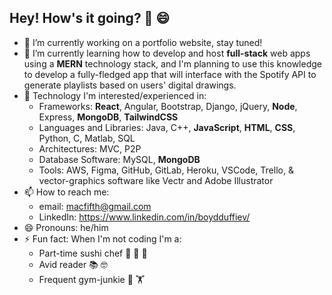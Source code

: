 ## Hey! How's it going? 👋 😄 
- 🔭 I’m currently working on a portfolio website, stay tuned!
- 🌱 I’m currently learning how to develop and host **full-stack** web apps using a **MERN** technology stack, and I'm planning to use this knowledge to develop a fully-fledged app that will interface with the Spotify API to generate playlists based on users' digital drawings.
- 🤖 Technology I'm interested/experienced in:
   -  Frameworks: **React**, Angular, Bootstrap, Django, jQuery, **Node**, Express, **MongoDB**, **TailwindCSS**
   -  Languages and Libraries: Java, C++, **JavaScript**, **HTML**, **CSS**, Python, C, Matlab, SQL
   -  Architectures: MVC, P2P
   -  Database Software: MySQL, **MongoDB**
   -  Tools: AWS, Figma, GitHub, GitLab, Heroku, VSCode, Trello, & vector-graphics software like Vectr and Adobe Illustrator
- 📫 How to reach me: 
   -  email: macfifth@gmail.com
   -  LinkedIn: https://www.linkedin.com/in/boydduffiev/
- 😄 Pronouns: he/him
- ⚡ Fun fact: When I'm not coding I'm a:
   -  Part-time sushi chef 🔪 🍣 🍱 
   -  Avid reader 📚 🤓
   -  Frequent gym-junkie 💪 🏋️

<!--
**boydDuffie/boydDuffie** is a ✨ _special_ ✨ repository because its `README.md` (this file) appears on your GitHub profile.

Here are some ideas to get you started:

- 🔭 I’m currently working on ...
- 🌱 I’m currently learning ...
- 👯 I’m looking to collaborate on ...
- 🤔 I’m looking for help with ...
- 💬 Ask me about ...
- 📫 How to reach me: ...
- 😄 Pronouns: ...
- ⚡ Fun fact: ...
-->
